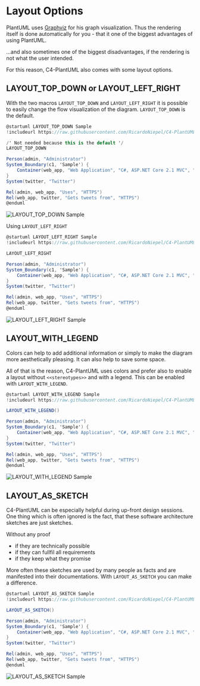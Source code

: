 # Layout Options

PlantUML uses [Graphviz](https://www.graphviz.org/) for his graph visualization. Thus the rendering itself is done automatically for you - that it one of the biggest advantages of using PlantUML.

...and also sometimes one of the biggest disadvantages, if the rendering is not what the user intended.

For this reason, C4-PlantUML also comes with some layout options.

## LAYOUT_TOP_DOWN or LAYOUT_LEFT_RIGHT

With the two macros `LAYOUT_TOP_DOWN` and `LAYOUT_LEFT_RIGHT` it is possible to easily change the flow visualization of the diagram. `LAYOUT_TOP_DOWN` is the default.

```csharp
@startuml LAYOUT_TOP_DOWN Sample
!includeurl https://raw.githubusercontent.com/RicardoNiepel/C4-PlantUML/master/C4_Container.puml

/' Not needed because this is the default '/
LAYOUT_TOP_DOWN

Person(admin, "Administrator")
System_Boundary(c1, 'Sample') {
    Container(web_app, "Web Application", "C#, ASP.NET Core 2.1 MVC", "Allows users to compare multiple Twitter timelines")
}
System(twitter, "Twitter")

Rel(admin, web_app, "Uses", "HTTPS")
Rel(web_app, twitter, "Gets tweets from", "HTTPS")
@enduml
```

![LAYOUT_TOP_DOWN Sample](http://www.plantuml.com/plantuml/png/xLXhRziw4ltkNy7hV6W3E8sJFfhDEaRzK1vOnmaiPRDtsy9Wf74iN9aKIBgkTzl_laD9PcGpMa7sRJvT1aWKSURCcI5r-FWa5HLgFejghqYFHrn8VDWhRRNQRm5CGWR46JZNpj0Rdz_WhzxDu6P4ziwJLaCaLosZa3rMnFIStkKmHNIl_ksGe-DQJVuHifWAEYDeHEUHyk2xwaJX8vi1KyJ7No3oPWj1u_imK5Dot6pcti_ezskGaZw26_u7oD7xPjvBWAyeUuo0_BT6iBc82bmjOpZdJAKUnqcFdDA0Bp0vCg6HXDhFF4n72Bx889AoahqFIKlUQ2ZxRJx0psSvjLeFVCu2AfRjzehV1ei2paqhmWQFTqbBtdQv240KlTSZ2YIWSWg1flcA3EYIprMr8OuuCXvqVh-vyyOTT-p-m_5wbxcK7wZ_nwFGoMOy7CVfzdivYobbmKA4IW4ZIip1dY0wko6T0Qdt-2pqYKkP9DTklPRE5JBXNFzfJT2E-3hCcO2WVKy5mtgUjWvrHvlq15050PeB4eJIdqiPSjOW322GH77o0EGRZS90MzL-0nOyfMZoNUNgtToE-pVtG_IB4r-k59yXhXvZXDsq7pZdtdXqTN7faGWcIhk8y76gSXvO-6uwAqAe-l5cZilNCCOCg6mG64Vq0QBzt8TGFplBtjR9sWoaacH-vO3wGS_8vu79vxJtQt44p6m44TKfosaOLqmKNSShJaUD5UZn6ZrJqhDwVP-iZFCTne-SQlAcB9N2AF2dRATuNzZXOKlYTtow8PJjpndyrzQXxcyV7jRNQe3S9eBF6cZ6SsETqRQx6gH-SD2kxvTYcCHiCDl6eAxLhOkV_EkLW_Qs2Tfzcc7hu40pB8UoUPOO6V0rz27W5_Z0nJR5nAoBi7OlwlCrDJ6sB2vYba7kNkHDulrjYgk5rQfmV_VI5cFp1IiWMXow7C9cM9h6HldkjYdVtQsLuDtknIj2Zeie5jCl1R2vtLKgss2Rikabsafli7lXYh5XeWg85eSkW2XXEAXKlj4svTER6pl7qUxr-p_WA5w55IpEenp39bcUoTCEcbn254Fb0nWw6tL8OFb-fhNauFCq309WN_i7ISUQprs9pzqpFgCIdz4pFeCIdq7canmNVHx3AUaG6IOxHCadQa45FYobWjaRDBaLuOoA9O48zC5FdX9lQXcIa16fiRI7EuzZBXGYvfnkWSSOWB9WqrTcU-jeINpE63v1G1GdgYJC5LF00hIbyo04vcCUpZSGomSUB1jwepyboOY7FesIk8opWwStSKAeWP0o359YVAwIPpvP3nx0DuXuh3D1I8fbsVRmVkkCt9lXk7knEhatJzuTV-oQVkTVdZCQTWPZo_33YVunXkxlhkTSv_gFZZwSTFisa6NujwHLlIieE1xhpuUpTji-l9kJhdrVaPYM6dGtJgGR5R5FpisFRxiVpWjFyl0ToJ4QZL-Ginc5Kl8d7VrJI3wT_Y_2sKoO8gflUn_FUytoEhyWPtksbzTvztkK-ollSZnmBfnXlpRLkY5DYhK87e45wTr1xSSPMMluluT6v4VjHsjZPhGp2vBEqiJ4P5TakofvtccZ4crjcAdeEgWnB08rJfXGafPzwVAAE9dGLzN3X725sv0qmxMRYZ8m_H20zCNpg5_O5xQoA8YmoNViV5SLEEUKnuQsaNTBe2ISYUScereX2_Cvs-GDs6x4hGWstsqhNqv-vygNXDlXsj1Gh7XxI3wdViMNVDll0NkSAOhKX2IBK4r3HjJBxGfz4xnW7-XjxFAssUJz7Pty226Hi36Ymf-62id8nie1MQIu-9JUbXxAD5KY5PrCjjyizd3HwrmDdL5kz_RkxKc___vFshsPEhx88ctIATzR_BKyLr-UqScgS8PhnldNBE962spzDATkMw2gtgkJ_7pDYrWL7aRGToUq8VuskTrbtoHKNVcDQqNnDraKoVuivam_vsNVE9KBVcxTU5s-SC0-YQEv9F5souGXMx1CkBQiwnWvPTz5lAzlRuOeYpdnFddVxPut_oJnDjdj9jvxpQGLABR9eL2nF-9vgd_oonJxByL6ApCEbbKs1NwLhcVmlrhNJHv5kfvrlxok5vF3bfqtQJ0BaK2ze_-6KWcgkC0RyCrDkt-4HYwTQILB--hxwPURMxaMy32cSOoMz_10Ed4SXNwogwpZgzvUWtJSspT3nqCN0UJupH6v_cTFztMYY2yacKiafGLGqwPeCfj7AjGXFPHR1OAeS0OHnf98yMT6yhLAEn4dCyFEsWYYLN9FjEuaI1tlqlDkNRJIHgRt2UO2bCH_GV_Hryzvbq_0Wlai-Xy0 "LAYOUT_TOP_DOWN Sample")

Using `LAYOUT_LEFT_RIGHT`

```csharp
@startuml LAYOUT_LEFT_RIGHT Sample
!includeurl https://raw.githubusercontent.com/RicardoNiepel/C4-PlantUML/master/C4_Container.puml

LAYOUT_LEFT_RIGHT

Person(admin, "Administrator")
System_Boundary(c1, 'Sample') {
    Container(web_app, "Web Application", "C#, ASP.NET Core 2.1 MVC", "Allows users to compare multiple Twitter timelines")
}
System(twitter, "Twitter")

Rel(admin, web_app, "Uses", "HTTPS")
Rel(web_app, twitter, "Gets tweets from", "HTTPS")
@enduml
```

![LAYOUT_LEFT_RIGHT Sample](http://www.plantuml.com/plantuml/png/xLfjRziu4lwkNy5rFgG1dCP9NvhD9SRwHMc2Svp0KYwtrnO6ROrZOMLI8Ecwlcl_-mrbcP7D28BaDfzM1c9Pd7dccI7ry0NvGoegr7mMEVkamoCk9Dxi5LwEyri0av01SNlkZTltXvUt-ATpsxiTaBtBv78GoLFBA6IF9J5zjtFLNo5wr_znoV69uyY_GXPJGMS4ZUWyKZvyKwqeV6GpO8gCyG-8hDb2qFWX3DIKd3GQcUSp-kq6fAIFu8N_1NByhf7r4Z1Mb3r6GFxd4BmyH0MkbZ5SSgPM7YT9YvpIW2ymEJAXaGJdHnQc9GHVf119MSdU--HAdcWe-sasm8zdEPsVZ_YS1LGicyqrloqMEPmRLeGj7c-JAtdQvY80aVTSzoYGWCef19hcFkdH9P-hSbqSSMJSQ_rvU-yFMzxG-wVhTwuoAO_e-Az7ePDDURYks-vsCXPJoeA529K2HfIOWpr0T7PzEWDIw_1PE2OUPPBSU3LdDLR8X7FzTJxXUlpeC1S2WkO35GphUNP-f1kQf2E0AWZGN90WbEEvb25dTS800aaK9oCWNsaK1jhA-GrOy9IYoNUTgtzxD-pUFlJHBqvykL8S6OUwZn5ssxxdNlh3mVN7Avz4C57QHOIFKvNnmCAtLwCYXB8lR-guV0L3p83AEe5XH4SG7MHUXDh5HVgqHZP689KazIi6r3TwH3uFJ3wjMh_aHy3C1X1HdRASXd79HD5rkEPqN5-3dcpGCoMzgDKEoDeuss3yo9acRyfIAeo2yPJj5EypEpewb_WUdsq9PVDJ2l_b_4YtDu-EQXirG6uJmMTrDEEPlavfsqrrKZiyRDOE2Z5COZQORMDGD-hMnbV-LUgGUDi4xJRDyFpmK3CiXh9v5XWPy0tqFk0REEAYIZ4nwsAioaLzjgOcHiNY8cOnvAv5tYRUhL9SBQnMXRkxbpOVcozOFj6Sq3P48SFYDBRATr-bVFTtLeBtknSl3pdEevXFtmOev7PVgcozAcNJKxILNc_tmkLZmqJb4yq9NG2Hmx1Ngdo3AkNJYnixny7FgLyEE8fNVWLpyx0nYaaMP_AqWYPN4CLGUWE6paOT4bX-a6ejEVmq3OC0s9VkOTAmuNDVu7F_ZC-Wm6VmZ4-lmAUN-YJRnJ6FuOoqY0oJ5QBa4xMW0c-MKi7iDPhSYN16nP9017hZ9y-8FxKCISY8r5ZQmvl7CHSA4JDETy1Z341PiEqhqxLrj2HZpXZUGK0K9weWp3LJm0AqfVCW13R6FDol89OZ7YphUg4_9KcFXsCQ9N4PPuTFJ-A4K1qXPHYiYF6vIkxvP3Du05yXuh7E124fbgNgvltE7NYt_M7xuthdtZXzU_AXRThTV_lkeD_g3It3zwVwOmozFptVlScq7n-_FsrtRI3ByFVaAdjMaBCzrgyFPysclNatErtxl28nBJHeR-r8jofYxvmR7zwqtr_cxkJX6v9ZD1g-86VJ2uNaJrlwaqj-DVnVXBCPC7bKttG-N7OQnNL-GSxsQ2-ky-xdA0_N_jMmvtvq-rrdgdL3cXIT21w11Qkp0-Vx1TcuyBUFHkIxy_ryQsGqKmko6gM9YSakptPTygpJLYMQsZ1LqKrGOvW7QfmmeIGj-z1bdxYfq9VLmuHmYTEGLOQR9nK5OFec03aMpwD-Pf_PsY8dmZRVeVjDbU1iAuzDtaQkb41XE1FFItgrH1OoSR39ss1LYTiHBBvLArzCVjVA5uQhVcneA9OyFIIVLdxvXtpLru0TpXH5QaAIHQYc8IFgvLQ5OnCyPnteRwtogYpo_e5EumWXaR0nec8y3HMIaVMr0x98SFNTwhJqIAvI9LBHoQJwOh63arxhkkyECgktjszEkzrtFsdrPkhu8fEqIQTuRL5-UlvxUaOdgy8fhkddNpE96osmzTFikcs1AdkkJhBZDIjYPNZOWbwPqBRuM-IgoxwLK7dbDwubnTzaaIVxivWpVP-LVUDKAFZPUUDLySG11oIEvfB4rQO9GpPdcl1iMTSnCig-YtZVtDtsKHOpudtwhjs-RFmayJRPxIRUUutaob5iaqEkOd_0_LJtz9Sfzj-AZLPMFnYhT0ZyAbrFuN-rhfiyB5stUBoyhkUGSwn_672ST0DAWrc8Z6ej_HrA9QZY0e_4jrVnu-CwsVVeB8vW_s3r3cVci0MCXZIE4US1HgGLnr4uJjQNDNpKsQkJbdVtkk_ww2A0dBm-9ZV_wkYsLXJnXIHpYMoq5Ee4jCZDvf4AjOpwABmA157X32AC9P7RZvJTAxLgH9pK31kT0KJhh9vetKkGEjwLxzzvQAMDJEiJp4TG4d-2_j87qLcNFu05yrdqVm00 "LAYOUT_LEFT_RIGHT Sample")

## LAYOUT_WITH_LEGEND

Colors can help to add additional information or simply to make the diagram more aesthetically pleasing.
It can also help to save some space.

All of that is the reason, C4-PlantUML uses colors and prefer also to enable a layout without `<<stereotypes>>` and with a legend.
This can be enabled with `LAYOUT_WITH_LEGEND`.

```csharp
@startuml LAYOUT_WITH_LEGEND Sample
!includeurl https://raw.githubusercontent.com/RicardoNiepel/C4-PlantUML/master/C4_Container.puml

LAYOUT_WITH_LEGEND()

Person(admin, "Administrator")
System_Boundary(c1, 'Sample') {
    Container(web_app, "Web Application", "C#, ASP.NET Core 2.1 MVC", "Allows users to compare multiple Twitter timelines")
}
System(twitter, "Twitter")

Rel(admin, web_app, "Uses", "HTTPS")
Rel(web_app, twitter, "Gets tweets from", "HTTPS")
@enduml
```

![LAYOUT_WITH_LEGEND Sample](http://www.plantuml.com/plantuml/png/JL1TQ-f047tFhvZhVJ22Dy5Bd_faceeMr0OJAtqAQpAj2_knx4u8KlhVEw5McvSXSywSZvq74fuwhQ8_qZIgQx7p2av4BjodgHTzyYxfr1sxWBwnXj1GqbYTxcGZV6kt4XsgDB_xLoXXQBzPfre4Gi-hEcU-a0PzuWQ3Q9szFk-h-l1KhUhrOhdOFiQJA2hG1sjYqMfffZ3AXYa3UK7MZoPHUMOvNJ_OphJ2d-DcDeLnARHJE9x0HmJyNOtY7e-rS8vr3dY4p3d5EKbQC-9L_dSAMLaasqN59nxXVpA3pKi-O9bIjWymr0n05hYZ4qpHdIB9Nb3rahWNaDIes2jmjizBkfY-GTQvq1YCTgX-MjrYxGDVybnLLL4oQo1TqPlC4YdmBmxZpLlz-sIEfkNt_080 "LAYOUT_WITH_LEGEND Sample")

## LAYOUT_AS_SKETCH

C4-PlantUML can be especially helpful during up-front design sessions.
One thing which is often ignored is the fact, that these software architecture sketches are just sketches.

Without any proof

* if they are technically possible
* if they can fullfil all requirements
* if they keep what they promise

More often these sketches are used by many people as facts and are manifested into their documentations.
With `LAYOUT_AS_SKETCH` you can make a difference.

```csharp
@startuml LAYOUT_AS_SKETCH Sample
!includeurl https://raw.githubusercontent.com/RicardoNiepel/C4-PlantUML/master/C4_Container.puml

LAYOUT_AS_SKETCH()

Person(admin, "Administrator")
System_Boundary(c1, 'Sample') {
    Container(web_app, "Web Application", "C#, ASP.NET Core 2.1 MVC", "Allows users to compare multiple Twitter timelines")
}
System(twitter, "Twitter")

Rel(admin, web_app, "Uses", "HTTPS")
Rel(web_app, twitter, "Gets tweets from", "HTTPS")
@enduml
```

![LAYOUT_AS_SKETCH Sample](http://www.plantuml.com/plantuml/png/NKzDozf04BxlhvZQWn5iWgMddao3LAZQO69BJs5DfdLXFvRTMOAK_lTEq5TVthqCEyyppySwaWoKZ8PT-UlxgUtAfck-RTfg2uqqNgDufsolqu0fQBWG-VYvA88Syp-ABkcS8eRUMK9BUUzCSLIz38CxAFIeY-hJXrfBIwVzhZ0o4WPUTHNpfR8OSi_6GhnrpXP2r1YYivaSZB9Bc9NJL96291Tc2z5SMSnqNrooWmpNh5yjONuBF5_0Nm7y7ZRPYETEUiywF_4CfVUQKv9oTiQhwlqIogRE3vkMJmB2ntm5-n_LX9LQkp72L382EU26NZB594sAlQ0T5H4686LGirVaRF_kwJAwWQnpfp4eZgXVMZrZdI9VyjosRTqmQo8zqAVCLwJ8Nvp6x-3CwvCrsY4P_Hy0 "LAYOUT_AS_SKETCH Sample")

